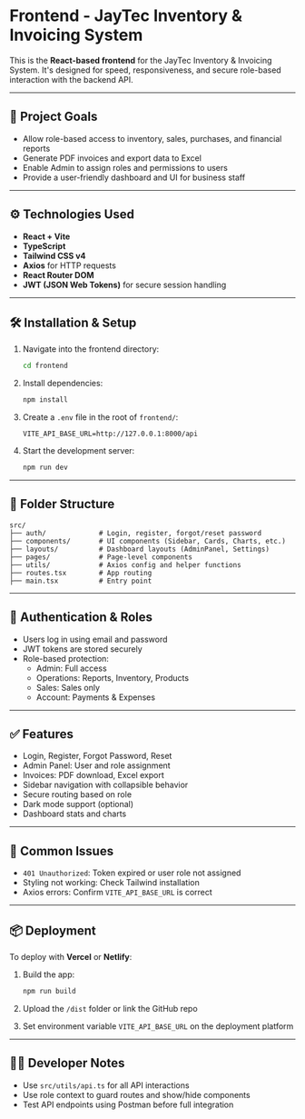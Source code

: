 # Frontend - JayTec Inventory & Invoicing System

This is the **React-based frontend** for the JayTec Inventory & Invoicing System. It's designed for speed, responsiveness, and secure role-based interaction with the backend API.

---

## 🎯 Project Goals

- Allow role-based access to inventory, sales, purchases, and financial reports
- Generate PDF invoices and export data to Excel
- Enable Admin to assign roles and permissions to users
- Provide a user-friendly dashboard and UI for business staff

---

## ⚙️ Technologies Used

- **React + Vite**
- **TypeScript**
- **Tailwind CSS v4**
- **Axios** for HTTP requests
- **React Router DOM**
- **JWT (JSON Web Tokens)** for secure session handling

---

## 🛠️ Installation & Setup

1. Navigate into the frontend directory:
   ```bash
   cd frontend
   ```

2. Install dependencies:
   ```bash
   npm install
   ```

3. Create a `.env` file in the root of `frontend/`:
   ```env
   VITE_API_BASE_URL=http://127.0.0.1:8000/api
   ```

4. Start the development server:
   ```bash
   npm run dev
   ```

---

## 🧩 Folder Structure

```
src/
├── auth/             # Login, register, forgot/reset password
├── components/       # UI components (Sidebar, Cards, Charts, etc.)
├── layouts/          # Dashboard layouts (AdminPanel, Settings)
├── pages/            # Page-level components
├── utils/            # Axios config and helper functions
├── routes.tsx        # App routing
├── main.tsx          # Entry point
```

---

## 🔐 Authentication & Roles

- Users log in using email and password
- JWT tokens are stored securely
- Role-based protection:
  - Admin: Full access
  - Operations: Reports, Inventory, Products
  - Sales: Sales only
  - Account: Payments & Expenses

---

## ✅ Features

- Login, Register, Forgot Password, Reset
- Admin Panel: User and role assignment
- Invoices: PDF download, Excel export
- Sidebar navigation with collapsible behavior
- Secure routing based on role
- Dark mode support (optional)
- Dashboard stats and charts

---

## 🚦 Common Issues

- `401 Unauthorized`: Token expired or user role not assigned
- Styling not working: Check Tailwind installation
- Axios errors: Confirm `VITE_API_BASE_URL` is correct

---

## 📦 Deployment

To deploy with **Vercel** or **Netlify**:

1. Build the app:
   ```bash
   npm run build
   ```

2. Upload the `/dist` folder or link the GitHub repo

3. Set environment variable `VITE_API_BASE_URL` on the deployment platform

---

## 👨‍💻 Developer Notes

- Use `src/utils/api.ts` for all API interactions
- Use role context to guard routes and show/hide components
- Test API endpoints using Postman before full integration

